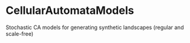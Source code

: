 # CellularAutomataModels
 
Stochastic CA models for generating synthetic landscapes (regular and scale-free)
